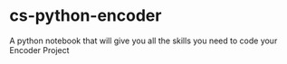 # cs-python-encoder
A python notebook that will give you all the skills you need to code your Encoder Project

